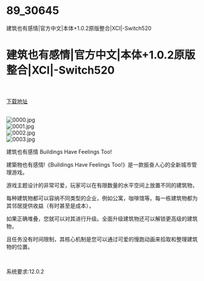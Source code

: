# 89_30645
建筑也有感情|官方中文|本体+1.0.2原版整合|XCI|-Switch520
# 建筑也有感情|官方中文|本体+1.0.2原版整合|XCI|-Switch520
 <br/></br>
[下载地址](https://www.switch520.cc/article/30645 "下载地址")
<br/></br>

<p><img title="0000.jpg" src="https://www.switch520.cc/muke_img/2022_05_03_0ab9de7f2fddf.jpg" alt="0000.jpg"><br>
<img title="0001.jpg" src="https://www.switch520.cc/muke_img/2022_05_03_5fc7967d78cd5.jpg" alt="0001.jpg"><br>
<img title="0002.jpg" src="https://www.switch520.cc/muke_img/2022_05_03_b2aa0f81dfb54.jpg" alt="0002.jpg"><br>
<img title="0003.jpg" src="https://www.switch520.cc/muke_img/2022_05_03_148a02b549dae.jpg" alt="0003.jpg"></p>
<p>建筑也有感情 Buildings Have Feelings Too!</p>
<p>建築物也有感情!《Buildings Have Feelings Too!》是一款振奋人心的全新城市管理游戏。</p>
<p>游戏主题设计的非常可爱，玩家可以在有限数量的水平空间上放置不同的建筑物，</p>
<p>每种建筑物都可以容纳不同类型的企业，例如公寓，咖啡馆等。每一栋建筑物都为其邻居提供收益（有时甚至是成本），</p>
<p>如果正确堆叠，您就可以对其进行升级。全面升级建筑物还可以解锁更高级的建筑物，</p>
<p>且任务没有时间限制，其核心机制是您可以通过可爱的慢跑动画来拾取和整理建筑物的位置。</p>
<p>&nbsp;</p>
<p>系统要求:12.0.2</p>



